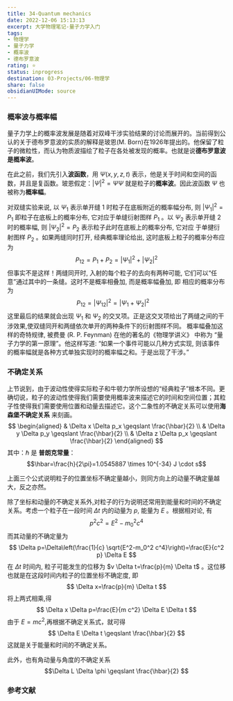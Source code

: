 ```yaml
---
title: 34-Quantum mechanics
date: 2022-12-06 15:13:13
excerpt: 大学物理笔记-量子力学入门 
tags: 
- 物理学
- 量子力学
- 概率波
- 德布罗意波
rating: ⭐
status: inprogress
destination: 03-Projects/06-物理学 
share: false
obsidianUIMode: source
---
```



### 概率波与概率幅
量子力学上的概率波发展是随着对双峰干涉实验结果的讨论而展开的。当前得到公认的关于德布罗意波的实质的解释是玻恩(M. Born)在1926年提出的。他保留了粒子的微粒性，而认为物质波描绘了粒子在各处被发现的概率。也就是说**德布罗意波是概率波**。

在此之前，我们先引入**波函数**，用 $\Psi(x, y, z, t)$ 表示，他是关于时间和空间的函数，并且是复函数。玻恩假定：$|\Psi|^{2}=\Psi \Psi$ 就是粒子的**概率波**。因此波函数 $\Psi$ 也被称为**概率幅**。 

对双缝实验来说, 以 $\Psi_1$ 表示单开缝 1 时粒子在底板附近的概率幅分布, 则 $\left|\Psi_1\right|^2=P_1$ 即粒子在底板上的概率分布, 它对应于单缝衍射图样 $P_1$ 。以 $\Psi_2$ 表示单开缝 2 时的概率幅, 则 $\left|\Psi_2\right|^2=P_2$ 表示粒子此时在底板上的概率分布, 它对应 于单揵衍射图样 $P_2$ 。如果两缝同时打开, 经典概率理论给出, 这时底板上粒子的概率分布应为
$$
P_{12}=P_1+P_2=\left|\Psi_1\right|^2+\left|\Psi_2\right|^2
$$
但事实不是这样！两缝同开时, 入射的每个粒子的去向有两种可能, 它们可以“任意”通过其中的一条缝。这时不是概率相叠加, 而是概率幅叠加, 即
相应的概率分布为
$$
P_{12}=\left|\Psi_{12}\right|^2=\left|\Psi_1+\Psi_2\right|^2 \quad
$$
这里最后的结果就会出现 $\Psi_1$ 和 $\Psi_2$ 的交叉项。正是这交叉项给出了两缝之间的干涉效果,使双缝同开和两缝依次单开的两种条件下的衍射图样不同。
概率幅叠加这样的奇特规律, 被费曼 (R. P. Feynman) 在他的著名的《物理学讲义》 中称为 “量子力学的第一原理”。他这样写道: “如果一个事件可能以几种方式实现, 则该事件的概率幅就是各种方式单独实现时的概率幅之和。于是出现了干涉。”

### 不确定关系
上节说到，由于波动性使得实际粒子和牛顿力学所设想的“经典粒子”根本不同。更确切说，粒子的波动性使得我们需要使用概率波来描述它的时间和空间位置；其粒子性使得我们需要使用位置和动量去描述它。这个二象性的不确定关系可以使用**海森堡不确定关系** 来刻画。
$$
\begin{aligned}
& \Delta x \Delta p_x \geqslant \frac{\hbar}{2} \\
& \Delta y \Delta p_y \geqslant \frac{\hbar}{2} \\
& \Delta z \Delta p_x \geqslant \frac{\hbar}{2}
\end{aligned}
$$
其中：$\hbar$ 是 **普朗克常量**：
$$\hbar=\frac{h}{2\pi}=1.0545887 \times 10^{-34} J \cdot s$$

上面三个公式说明粒子的位置坐标不确定量越小，则同方向上的动量不确定量越大，反之亦然。

除了坐标和动量的不确定关系外,对粒子的行为说明还常用到能量和时间的不确定 关系。考虑一个粒子在一段时间 $\Delta t$ 内的动量为 $p$, 能量为 $E$ 。根据相对论, 有$$p^{2}c^{2}=E^{2}-m_{0}^{2}c^{4}$$
而其动量的不确定量为
$$
\Delta p=\Delta\left(\frac{1}{c} \sqrt{E^2-m_0^2 c^4}\right)=\frac{E}{c^2 p} \Delta E
$$
在 $\Delta t$ 时间内, 粒子可能发生的位移为 $v \Delta t=\frac{p}{m} \Delta t$ 。这位移也就是在这段时间内粒子的位置坐标不确定度, 即
$$
\Delta x=\frac{p}{m} \Delta t
$$
将上两式相乘,得
$$
\Delta x \Delta p=\frac{E}{m c^2} \Delta E \Delta t
$$
由于 $E=m c^2$,再根据不确定关系式，就可得
$$
\Delta E \Delta t \geqslant \frac{\hbar}{2}
$$
这就是关于能量和时间的不确定关系。

此外，也有角动量与角度的不确定关系$$\Delta L \Delta \phi \geqslant \frac{\hbar}{2} $$


### 参考文献
[^1]:张三慧， 大学物理学 光学 量子物理（第三版）
[^2]: 课程PPT 
